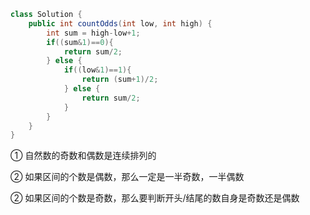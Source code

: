 ```java
class Solution {
    public int countOdds(int low, int high) {
        int sum = high-low+1;
        if((sum&1)==0){
            return sum/2;
        } else {
            if((low&1)==1){
                return (sum+1)/2;
            } else {
                return sum/2;
            }
        }
    }
}
```

① 自然数的奇数和偶数是连续排列的

② 如果区间的个数是偶数，那么一定是一半奇数，一半偶数

② 如果区间的个数是奇数，那么要判断开头/结尾的数自身是奇数还是偶数















































